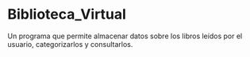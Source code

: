 # Biblioteca_Virtual
Un programa que permite almacenar datos sobre los libros leídos por el usuario, categorizarlos y consultarlos.
